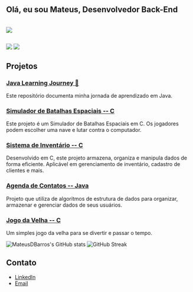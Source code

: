 ## Olá, eu sou Mateus, Desenvolvedor Back-End

<div style="display: inline_block"><br>
  <a href="https://skillicons.dev">
    <img src="https://skillicons.dev/icons?i=c,java,kotlin" />
</div>

##

 <a href="https://www.linkedin.com/in/mateus-barros13" target="_blank"><img src="https://img.shields.io/badge/-LinkedIn-%230077B5?style=for-the-badge&logo=linkedin&logoColor=white" target="_blank"></a>
 <a href = "mailto:mb685212@gmail.com"><img src="https://img.shields.io/badge/-Gmail-%23333?style=for-the-badge&logo=gmail&logoColor=white" target="_blank"></a>

## Projetos

### [Java Learning Journey 🚀](https://github.com/MateusDBarros/JavaLearningJourney)
Este repositório documenta minha jornada de aprendizado em Java.

### [Simulador de Batalhas Espaciais -- C](https://github.com/MateusDBarros/SBE)
Este projeto é um Simulador de Batalhas Espaciais em C. Os jogadores podem escolher uma nave e lutar contra o computador.

### [Sistema de Inventário -- C](https://github.com/MateusDBarros/inventario)
Desenvolvido em C, este projeto armazena, organiza e manipula dados de forma eficiente. Aplicável em gerenciamento de inventário, cadastro de clientes e mais.

### [Agenda de Contatos -- Java](https://github.com/MateusDBarros/AgendaJava)
Projeto que utiliza de algoritmos de estrutura de dados para organizar, armazenar e gerenciar dados de seus usuários.

### [Jogo da Velha -- C](https://github.com/MateusDBarros/tic-tac-toe)
Um simples jogo da velha para se divertir e passar o tempo.

![MateusDBarros's GitHub stats](https://github-readme-stats.vercel.app/api?username=MateusDBarros&theme=github_dark&show_icons=true&hide_border=true)
![GitHub Streak](https://github-readme-streak-stats.herokuapp.com?user=MateusDBarros&theme=github-dark-dimmed&hide_border=true)

## Contato

- [LinkedIn](https://www.linkedin.com/in/mateus-barros13)
- [Email](mailto:mb685212@gmail.com)

